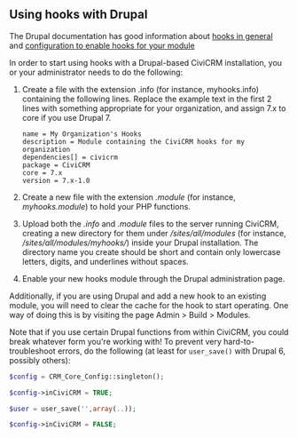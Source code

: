 ## Using hooks with Drupal

The Drupal documentation has good information about 
[hooks in general](https://www.drupal.org/docs/7/creating-custom-modules/understanding-the-hook-system-for-drupal-modules)
and [configuration to enable hooks for your module](https://www.drupal.org/docs/7/creating-custom-modules/telling-drupal-about-your-module)

In order to start using hooks with a Drupal-based CiviCRM installation, you or
your administrator needs to do the following:

1.  Create a file with the extension .info (for instance, myhooks.info)
    containing the following lines. Replace the example text in the first 2
    lines with something appropriate for your organization, and assign 7.x
    to core if you use Drupal 7.

        name = My Organization's Hooks
        description = Module containing the CiviCRM hooks for my organization
        dependencies[] = civicrm
        package = CiviCRM
        core = 7.x
        version = 7.x-1.0

2.  Create a new file with the extension *.module* (for instance,
    *myhooks.module*) to hold your PHP functions.
3.  Upload both the *.info* and *.module* files to the server running CiviCRM,
    creating a new directory for them under  */sites/all/modules* (for
    instance, */sites/all/modules/myhooks/*) inside your Drupal installation.
    The directory name you create should be short and contain only lowercase
    letters, digits, and underlines without spaces.
4.  Enable your new hooks module through the Drupal administration page.

Additionally, if you are using Drupal and add a new hook to an existing module,
you will need to clear the cache for the hook to start operating. One way of
doing this is by visiting the page Admin > Build > Modules.

Note that if you use certain Drupal functions from within CiviCRM, you could
break whatever form you're working with! To prevent very hard-to-troubleshoot
errors, do the following (at least for `user_save()` with Drupal 6, possibly
others):

```php
$config = CRM_Core_Config::singleton();
```

```php
$config->inCiviCRM = TRUE;
```

```php
$user = user_save('',array(..));
```

```php
$config->inCiviCRM = FALSE;
```